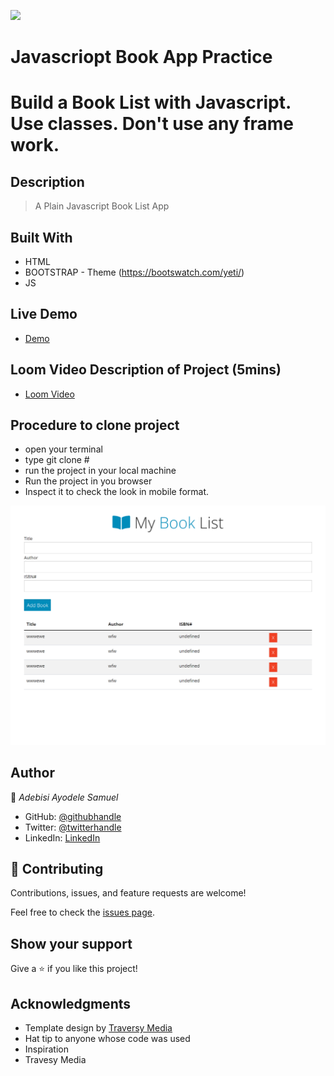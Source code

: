 ![](https://img.shields.io/badge/Microverse-blueviolet)

# Javascriopt Book App Practice
# Build a Book List with Javascript. Use classes. Don't use any frame work.

## Description
> A Plain Javascript Book List App

## Built With

- HTML
- BOOTSTRAP - Theme (https://bootswatch.com/yeti/)
- JS

## Live Demo
* [Demo](#)

## Loom Video Description of Project (5mins)
* [Loom Video](#)

## Procedure to clone project
- open your terminal
- type git clone #
- run the project in your local machine
- Run the project in you browser 
- Inspect it to check the look in mobile format.

![screenshot](assets/images/img-microverse.png)

## Author

👤 *Adebisi Ayodele Samuel*

- GitHub: [@githubhandle](https://github.com/aeon9300)
- Twitter: [@twitterhandle](https://twitter.com/aeon9300)
- LinkedIn: [LinkedIn](https://www.linkedin.com/in/samuel-adebisi-4a589362/)

## 🤝 Contributing

Contributions, issues, and feature requests are welcome!

Feel free to check the [issues page](../../issues/).

## Show your support

Give a ⭐ if you like this project!

## Acknowledgments
* Template design by [Traversy Media](https://www.youtube.com/watch?v=JaMCxVWtW58)
* Hat tip to anyone whose code was used
* Inspiration
* Travesy Media